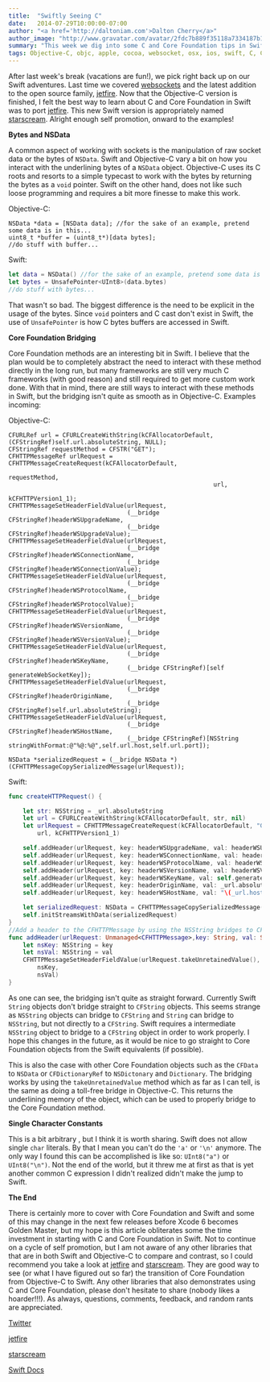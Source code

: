 ```yaml
---
title:  "Swiftly Seeing C"
date:   2014-07-29T10:00:00-07:00
author: "<a href='http://daltoniam.com'>Dalton Cherry</a>"
author_image: "http://www.gravatar.com/avatar/2fdc7b889f35118a7334187b15c5b957.png?r=x&amp;s=320"
summary: "This week we dig into some C and Core Foundation tips in Swift."
tags: Objective-C, objc, apple, cocoa, websocket, osx, ios, swift, C, Core Foundation
---
```


After last week's break (vacations are fun!), we pick right back up on our Swift adventures. Last time we covered [websockets](working-with-websockets.html) and the latest addition to the open source family, [jetfire](https://github.com/acmacalister/jetfire). Now that the Objective-C version is finished, I felt the best way to learn about C and Core Foundation in Swift was to port [jetfire](https://github.com/acmacalister/jetfire). This new Swift version is appropriately named [starscream](https://github.com/daltoniam/starscream). Alright enough self promotion, onward to the examples!


**Bytes and NSData**

A common aspect of working with sockets is the manipulation of raw socket data or the bytes of `NSData`. Swift and Objective-C vary a bit on how you interact with the underlining bytes of a `NSData` object. Objective-C uses its C roots and resorts to a simple typecast to work with the bytes by returning the bytes as a `void` pointer. Swift on the other hand, does not like such loose programming and requires a bit more finesse to make this work.

Objective-C:

```objc
NSData *data = [NSData data]; //for the sake of an example, pretend some data is in this...
uint8_t *buffer = (uint8_t*)[data bytes];
//do stuff with buffer...
```

Swift:

```swift
let data = NSData() //for the sake of an example, pretend some data is in this...
let bytes = UnsafePointer<UInt8>(data.bytes)
//do stuff with bytes...
```

That wasn't so bad. The biggest difference is the need to be explicit in the usage of the bytes. Since `void` pointers and C cast don't exist in Swift, the use of `UnsafePointer` is how C bytes buffers are accessed in Swift.

**Core Foundation Bridging**

Core Foundation methods are an interesting bit in Swift. I believe that the plan would be to completely abstract the need to interact with these method directly in the long run, but many frameworks are still very much C frameworks (with good reason) and still required to get more custom work done. With that in mind, there are still ways to interact with these methods in Swift, but the bridging isn't quite as smooth as in Objective-C. Examples incoming:

Objective-C:

```objc
CFURLRef url = CFURLCreateWithString(kCFAllocatorDefault, (CFStringRef)self.url.absoluteString, NULL);
CFStringRef requestMethod = CFSTR("GET");
CFHTTPMessageRef urlRequest = CFHTTPMessageCreateRequest(kCFAllocatorDefault,
                                                         requestMethod,
                                                         url,
                                                         kCFHTTPVersion1_1);
CFHTTPMessageSetHeaderFieldValue(urlRequest,
                                 (__bridge CFStringRef)headerWSUpgradeName,
                                 (__bridge CFStringRef)headerWSUpgradeValue);
CFHTTPMessageSetHeaderFieldValue(urlRequest,
                                 (__bridge CFStringRef)headerWSConnectionName,
                                 (__bridge CFStringRef)headerWSConnectionValue);
CFHTTPMessageSetHeaderFieldValue(urlRequest,
                                 (__bridge CFStringRef)headerWSProtocolName,
                                 (__bridge CFStringRef)headerWSProtocolValue);
CFHTTPMessageSetHeaderFieldValue(urlRequest,
                                 (__bridge CFStringRef)headerWSVersionName,
                                 (__bridge CFStringRef)headerWSVersionValue);
CFHTTPMessageSetHeaderFieldValue(urlRequest,
                                 (__bridge CFStringRef)headerWSKeyName,
                                 (__bridge CFStringRef)[self generateWebSocketKey]);
CFHTTPMessageSetHeaderFieldValue(urlRequest,
                                 (__bridge CFStringRef)headerOriginName,
                                 (__bridge CFStringRef)self.url.absoluteString);
CFHTTPMessageSetHeaderFieldValue(urlRequest,
                                 (__bridge CFStringRef)headerWSHostName,
                                 (__bridge CFStringRef)[NSString stringWithFormat:@"%@:%@",self.url.host,self.url.port]);

NSData *serializedRequest = (__bridge NSData *)(CFHTTPMessageCopySerializedMessage(urlRequest));
```

Swift:

```swift
func createHTTPRequest() {

    let str: NSString = _url.absoluteString
    let url = CFURLCreateWithString(kCFAllocatorDefault, str, nil)
    let urlRequest = CFHTTPMessageCreateRequest(kCFAllocatorDefault, "GET",
        url, kCFHTTPVersion1_1)

    self.addHeader(urlRequest, key: headerWSUpgradeName, val: headerWSUpgradeValue)
    self.addHeader(urlRequest, key: headerWSConnectionName, val: headerWSConnectionValue)
    self.addHeader(urlRequest, key: headerWSProtocolName, val: headerWSProtocolValue)
    self.addHeader(urlRequest, key: headerWSVersionName, val: headerWSVersionValue)
    self.addHeader(urlRequest, key: headerWSKeyName, val: self.generateWebSocketKey())
    self.addHeader(urlRequest, key: headerOriginName, val: _url.absoluteString)
    self.addHeader(urlRequest, key: headerWSHostName, val: "\(_url.host):\(_url.port)")

    let serializedRequest: NSData = CFHTTPMessageCopySerializedMessage(urlRequest.takeUnretainedValue()).takeUnretainedValue()
    self.initStreamsWithData(serializedRequest)
}
//Add a header to the CFHTTPMessage by using the NSString bridges to CFString
func addHeader(urlRequest: Unmanaged<CFHTTPMessage>,key: String, val: String) {
    let nsKey: NSString = key
    let nsVal: NSString = val
    CFHTTPMessageSetHeaderFieldValue(urlRequest.takeUnretainedValue(),
        nsKey,
        nsVal)
}
```

As one can see, the bridging isn't quite as straight forward. Currently Swift `String` objects don't bridge straight to `CFString` objects. This seems strange as `NSString` objects can bridge to `CFString` and `String` can bridge to `NSString`, but not directly to a `CFString`. Swift requires a intermediate `NSString` object to bridge to a `CFString` object in order to work properly. I hope this changes in the future, as it would be nice to go straight to Core Foundation objects from the Swift equivalents (if possible).

This is also the case with other Core Foundation objects such as the `CFData` to `NSData` or `CFDictionaryRef` to `NSDictonary` and `Dictionary`. The bridging works by using the `takeUnretainedValue` method which as far as I can tell, is the same as doing a toll-free bridge in Objective-C. This returns the underlining memory of the object, which can be used to properly bridge to the Core Foundation method.

**Single Character Constants**

This is a bit arbitrary , but I think it is worth sharing. Swift does not allow single `char` literals. By that I mean you can't do the `'a'` or `'\n'` anymore. The only way I found this can be accomplished is like so: `UInt8("a")` or `UInt8("\n")`. Not the end of the world, but it threw me at first as that is yet another common C expression I didn't realized didn't make the jump to Swift.

**The End**

There is certainly more to cover with Core Foundation and Swift and some of this may change in the next few releases before Xcode 6 becomes Golden Master, but my hope is this article obliterates some the time investment in starting with C and Core Foundation in Swift. Not to continue on a cycle of self promotion, but I am not aware of any other libraries that that are in both Swift and Objective-C to compare and contrast, so I could recommend you take a look at [jetfire](https://github.com/acmacalister/jetfire) and [starscream](https://github.com/daltoniam/starscream). They are good way to see (or what I have figured out so far) the transition of Core Foundation from Objective-C to Swift. Any other libraries that also demonstrates using C and Core Foundation, please don't hesitate to share (nobody likes a hoarder!!!). As always, questions, comments, feedback, and random rants are appreciated.

[Twitter](https://twitter.com/daltoniam)

[jetfire](https://github.com/acmacalister/jetfire)

[starscream](https://github.com/daltoniam/starscream)

[Swift Docs](https://developer.apple.com/library/prerelease/ios/documentation/swift/conceptual/buildingcocoaapps/InteractingWithCAPIs.html)

